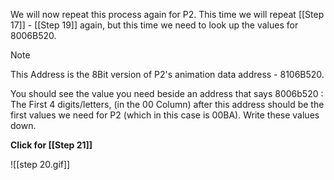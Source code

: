 
We will now repeat this process again for P2. This time we will repeat [[Step 17]] - [[Step 19]] again, but this time we need to look up the values for 8006B520. 

>[!Note]
>This Address is the 8Bit version of P2's animation data address - 8106B520. 

You should see the value you need beside an address that says 8006b520 : The First 4 digits/letters, (in the 00 Column) after this address should be the first values we need for P2 (which in this case is 00BA). Write these values down.

**Click for [[Step 21]]**

![[step 20.gif]]